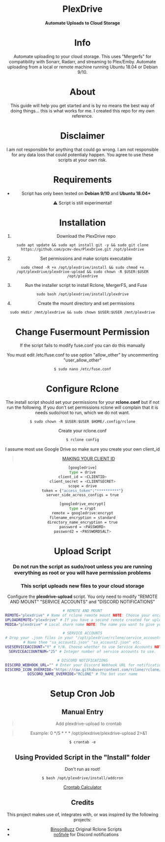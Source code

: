 
<center>
<h1 align="center">PlexDrive</h1>
<h4 align="center">Automate Uploads to Cloud Storage</h4>

# Info
Automate uploading to your cloud storage. This uses "Mergerfs" for compatibility with Sonarr, Radarr, and streaming to Plex/Emby. Automate uploading from a local or remote machine running Ubuntu 18.04 or Debian 9/10.

# About
This guide will help you get started and is by no means the best way of doing things... this is what works for me. I created this repo for my own reference.

# Disclaimer

I am not responsible for anything that could go wrong. I am not responsible for any data loss that could potentialy happen. You agree to use these scripts at your own risk.

# Requirements
- Script has only been tested on **Debian 9/10** and **Ubuntu 18.04+**

:warning: Script is still experimental!
# Installation
1. Download the PlexDrive repo
```
sudo apt update && sudo apt install git -y && sudo git clone https://github.com/pcmv-dev/PlexDrive.git /opt/plexdrive
```
2. Set permissions and make scripts executable
```
sudo chmod -R +x /opt/plexdrive/install && sudo chmod +x /opt/plexdrive/plexdrive-upload && sudo chown -R $USER:$USER /opt/plexdrive
```
3. Run the installer script to install Rclone, MergerFS, and Fuse
```
sudo bash /opt/plexdrive/install/plexdrive
```
4. Create the mount directory and set permissions
```
sudo mkdir /mnt/plexdrive && sudo chown $USER:$USER /mnt/plexdrive
```
# Change Fusermount Permission

If the script fails to modify fuse.conf you can do this manually

You must edit  /etc/fuse.conf to use option "allow_other" by uncommenting "user_allow_other"
```
$ sudo nano /etc/fuse.conf
```

# Configure Rclone

The install script should set your permissions for your **rclone.conf** but if not run the following.
If you don't set permissions rclone will complain that it is needs sudo/root to run, which we do not want.
```
$ sudo chown -R $USER:$USER $HOME/.config/rclone
```
Create your rclone.conf
```bash
$ rclone config
```
I assume most use Google Drive so make sure you create your own client_id 
> [MAKING YOUR CLIENT ID](https://rclone.org/drive/#making-your-own-client-id)

```bash
[googledrive]
type = drive
client_id = <CLIENTID>
client_secret = <CLIENTSECRET>
scope = drive
token = {"access_token":"**********"}
server_side_across_configs = true

[googledrive_encrypt]
type = crypt
remote = googledrive:encrypt
filename_encryption = standard
directory_name_encryption = true
password = <PASSWORD>
password2 = <PASSWORDSALT>
```

# Upload Script
### Do not run the script as sudo/root unless you are running everything as root or you will have permission problems
### This script uploads new files to your cloud storage
Configure the **plexdrive-upload** script. You only need to modify "REMOTE AND MOUNT" "SERVICE ACCOUNTS" and "DISCORD NOTIFICATIONS"
```bash
# REMOTE AND MOUNT
REMOTE="plexdrive" # Name of rclone remote mount NOTE: Choose your encrypted remote for sensitive data
UPLOADREMOTE="plexdrive" # If you have a second remote created for uploads put it here. Otherwise use the same remote as REMOTE
MEDIA="plexdrive" # Local share name NOTE: The name you want to give your share mount

# SERVICE ACCOUNTS
# Drop your .json files in your "/opt/plexdrive/rclone/service_accounts"
# Name them "sa_account1.json" "sa_account2.json" etc.
USESERVICEACCOUNT="Y" # Y/N. Choose whether to use Service Accounts NOTE: Bypass Google 750GB upload limit
SERVICEACCOUNTNUM="25" # Integer number of service accounts to use.

# DISCORD NOTIFICATIONS
DISCORD_WEBHOOK_URL="" # Enter your Discord Webhook URL for notifications. Otherwise leave empty to disable
DISCORD_ICON_OVERRIDE="https://raw.githubusercontent.com/rclone/rclone/master/graphics/logo/logo_symbol/logo_symbol_color_256px.png" # The bot user image
DISCORD_NAME_OVERRIDE="RCLONE" # The bot user name
```
# Setup Cron Job

## Manual Entry
> Add plexdrive-upload to crontab

> Example: 0 */5 * * * /opt/plexdrive/plexdrive-upload 2>&1
```
$ crontab -e
```
## Using Provided Script in the "Install" folder
Don't run as root!
```
$ bash /opt/plexdrive/install/addcron
```

[Crontab Calculator](https://corntab.com/)

## Credits
This project makes use of, integrates with, or was inspired by the following projects:

* [BinsonBuzz](https://github.com/BinsonBuzz/unraid_rclone_mount) Original Rclone Scripts
* [no5tyle](https://github.com/no5tyle/UltraSeedbox-Scripts) for Discord notifications
